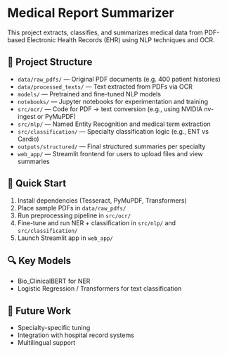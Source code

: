 # Medical Report Summarizer

This project extracts, classifies, and summarizes medical data from PDF-based Electronic Health Records (EHR) using NLP techniques and OCR.

## 📁 Project Structure

- `data/raw_pdfs/` — Original PDF documents (e.g. 400 patient histories)
- `data/processed_texts/` — Text extracted from PDFs via OCR
- `models/` — Pretrained and fine-tuned NLP models
- `notebooks/` — Jupyter notebooks for experimentation and training
- `src/ocr/` — Code for PDF → text conversion (e.g., using NVIDIA nv-ingest or PyMuPDF)
- `src/nlp/` — Named Entity Recognition and medical term extraction
- `src/classification/` — Specialty classification logic (e.g., ENT vs Cardio)
- `outputs/structured/` — Final structured summaries per specialty
- `web_app/` — Streamlit frontend for users to upload files and view summaries

## 🚀 Quick Start

1. Install dependencies (Tesseract, PyMuPDF, Transformers)
2. Place sample PDFs in `data/raw_pdfs/`
3. Run preprocessing pipeline in `src/ocr/`
4. Fine-tune and run NER + classification in `src/nlp/` and `src/classification/`
5. Launch Streamlit app in `web_app/`

## 🔍 Key Models

- Bio_ClinicalBERT for NER
- Logistic Regression / Transformers for text classification

## 🧪 Future Work

- Specialty-specific tuning
- Integration with hospital record systems
- Multilingual support
